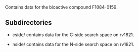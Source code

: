 Contains data for the bioactive compound F1084-0159.

## Subdirectories

- cside/ contains data for the C-side search space on rv1821.

- nside/ contains data for the N-side search space on rv1821.

